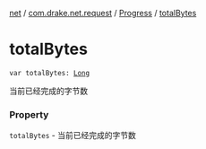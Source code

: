 [net](../../index.md) / [com.drake.net.request](../index.md) / [Progress](index.md) / [totalBytes](./total-bytes.md)

# totalBytes

`var totalBytes: `[`Long`](https://kotlinlang.org/api/latest/jvm/stdlib/kotlin/-long/index.html)

当前已经完成的字节数

### Property

`totalBytes` - 当前已经完成的字节数